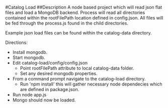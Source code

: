 #Catalog Load
##Description
A node based project which will read json flat files and load a MongoDB backend.  Process will read all directories contained within the rootFilePath location defined in config.json.  All files will be fed through the process.js found in the child directories.

Example json load files can be found within the catalog-data directory.

Directions:

* Install mongodb.
* Start mongodb.
* Edit catalog-load/config/config.json
	* Point rootFilePath attribute to local catalog-data folder.
	* Set any desired mongodb properties.
* From a command prompt navigate to the catalog-load directory.
	* Run 'npm install' this will gather necessary node dependecies which are defined in package.json.
* Run node app.js
* Mongo should now be loaded.
